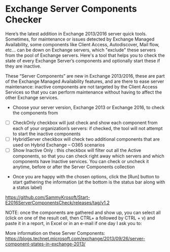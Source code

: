 # Exchange Server Components Checker

Here’s the latest addition in Exchange 2013/2016 server quick tools. 
Sometimes, for maintenance or issues detected by Exchange Managed Availability, some components 
like Client Access, Autodiscover, Mail flow, etc... can be down on Exchange servers, which "exclude"
these servers from the pool of Exchange servers.
Here's a tool that helps you to check the state of every Exchange Server’s components and optionally start these if they are inactive.

These “Server Components” are new in Exchange 2013/2016, these are part of the Exchange Managed Availability features, and are there to ease server maintenance: inactive components are not targeted by the Client Access Services so that you can perform maintenance without having to affect the other Exchange services.



-	Choose your server version, Exchange 2013 or Exchange 2016, to check the components from
-	[  ] CheckOnly checkbox will just check and show each component from each of your organization’s servers: if checked, the tool will not attempt to start the inactive components
-	[  ] HybridServer checkbox will check two additional components that are used on Hybrid Exchange – O365 scenarios
-	[  ] Show Inactive Only : this checkbox will filter out all the Active components, so that you can check right away which servers and which components have Inactive services. You can check or uncheck it anytime, before or after the Server Components collection
-	Once you are happy with the chosen options, click the [Run] button to start gathering the information (at the bottom is the status bar along with a status label)


 
https://github.com/SammyKrosoft/Start-E2016ServerComponentsCheck/releases/tag/v1.2


NOTE: once the components are gathered and show up, you can select all (click on one of the result cell, then CTRL+ a followed by CTRL + v) and paste it in a report, in Excel or in an e-mail if one day I ask you to:
 


More information on these Server Components:
https://blogs.technet.microsoft.com/exchange/2013/09/26/server-component-states-in-exchange-2013/
